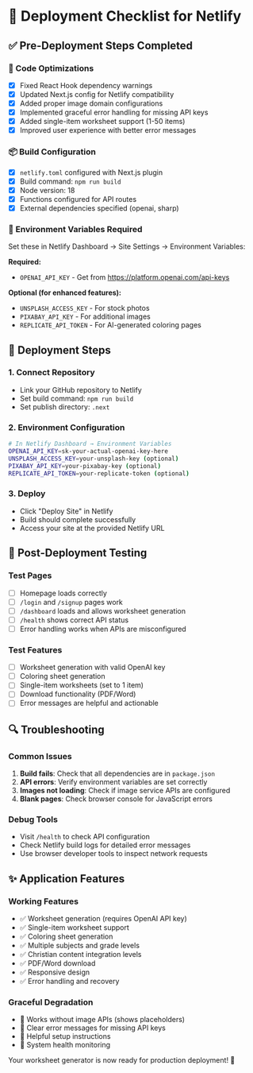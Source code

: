 # 🚀 Deployment Checklist for Netlify

## ✅ Pre-Deployment Steps Completed

### 🔧 Code Optimizations
- [x] Fixed React Hook dependency warnings
- [x] Updated Next.js config for Netlify compatibility
- [x] Added proper image domain configurations
- [x] Implemented graceful error handling for missing API keys
- [x] Added single-item worksheet support (1-50 items)
- [x] Improved user experience with better error messages

### 📦 Build Configuration
- [x] `netlify.toml` configured with Next.js plugin
- [x] Build command: `npm run build`
- [x] Node version: 18
- [x] Functions configured for API routes
- [x] External dependencies specified (openai, sharp)

### 🔐 Environment Variables Required
Set these in Netlify Dashboard → Site Settings → Environment Variables:

**Required:**
- `OPENAI_API_KEY` - Get from https://platform.openai.com/api-keys

**Optional (for enhanced features):**
- `UNSPLASH_ACCESS_KEY` - For stock photos
- `PIXABAY_API_KEY` - For additional images  
- `REPLICATE_API_TOKEN` - For AI-generated coloring pages

## 🚀 Deployment Steps

### 1. Connect Repository
- Link your GitHub repository to Netlify
- Set build command: `npm run build`
- Set publish directory: `.next`

### 2. Environment Configuration
```bash
# In Netlify Dashboard → Environment Variables
OPENAI_API_KEY=sk-your-actual-openai-key-here
UNSPLASH_ACCESS_KEY=your-unsplash-key (optional)
PIXABAY_API_KEY=your-pixabay-key (optional)
REPLICATE_API_TOKEN=your-replicate-token (optional)
```

### 3. Deploy
- Click "Deploy Site" in Netlify
- Build should complete successfully
- Access your site at the provided Netlify URL

## 🧪 Post-Deployment Testing

### Test Pages
- [ ] Homepage loads correctly
- [ ] `/login` and `/signup` pages work
- [ ] `/dashboard` loads and allows worksheet generation
- [ ] `/health` shows correct API status
- [ ] Error handling works when APIs are misconfigured

### Test Features
- [ ] Worksheet generation with valid OpenAI key
- [ ] Coloring sheet generation
- [ ] Single-item worksheets (set to 1 item)
- [ ] Download functionality (PDF/Word)
- [ ] Error messages are helpful and actionable

## 🔍 Troubleshooting

### Common Issues
1. **Build fails**: Check that all dependencies are in `package.json`
2. **API errors**: Verify environment variables are set correctly
3. **Images not loading**: Check if image service APIs are configured
4. **Blank pages**: Check browser console for JavaScript errors

### Debug Tools
- Visit `/health` to check API configuration
- Check Netlify build logs for detailed error messages
- Use browser developer tools to inspect network requests

## ✨ Application Features

### Working Features
- ✅ Worksheet generation (requires OpenAI API key)
- ✅ Single-item worksheet support
- ✅ Coloring sheet generation
- ✅ Multiple subjects and grade levels
- ✅ Christian content integration levels
- ✅ PDF/Word download
- ✅ Responsive design
- ✅ Error handling and recovery

### Graceful Degradation
- 🔄 Works without image APIs (shows placeholders)
- 🔄 Clear error messages for missing API keys
- 🔄 Helpful setup instructions
- 🔄 System health monitoring

Your worksheet generator is now ready for production deployment! 🎉

